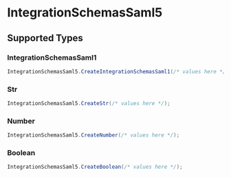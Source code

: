 # IntegrationSchemasSaml5


## Supported Types

### IntegrationSchemasSaml1

```csharp
IntegrationSchemasSaml5.CreateIntegrationSchemasSaml1(/* values here */);
```

### Str

```csharp
IntegrationSchemasSaml5.CreateStr(/* values here */);
```

### Number

```csharp
IntegrationSchemasSaml5.CreateNumber(/* values here */);
```

### Boolean

```csharp
IntegrationSchemasSaml5.CreateBoolean(/* values here */);
```
